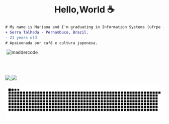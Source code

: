 <h1 align="center"> Hello,World ☕ </h1>




```diff
# My name is Mariana and I'm graduating in Information Systems [ufrpe - uast].
+ Serra Talhada - Pernambuco, Brazil.
- 23 years old
# Apaixonada por café e cultura japonesa.
``` 


<img align="center"> ![maddercode](https://github.com/marianacvn/marianacvn/assets/59375940/32566501-5d8f-4c46-b0d2-0e2c678f4903)
</img> 



<br/>
  <br/>
  <br/>

<div>
 
 <!-- [![Top Langs](https://github-readme-stats.vercel.app/api/top-langs/?username=marianacvn&layout=compact)](https://github.com/anuraghazra/github-readme-stats) -->
  <a href="https://github.com/marianacvn">
  
  <img height="180em" src="https://github-readme-stats.vercel.app/api/top-langs/?username=marianacvn&layout=compact&langs_count=16&theme=buefy"/>
   <img height="180em" src="https://github-readme-stats.vercel.app/api?username=marianacvn&show_icons=true&theme=buefy&include_all_commits=true&count_private=true"/>
   
<div> 
 
 
 
![Snake animation](https://github.com/marianacvn/marianacvn/blob/output/github-contribution-grid-snake.svg)
